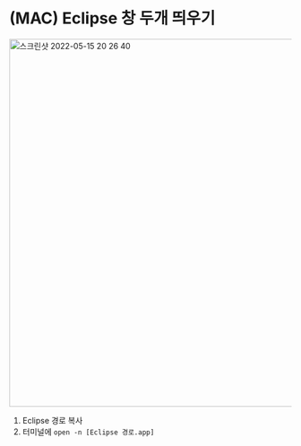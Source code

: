 # (MAC) Eclipse 창 두개 띄우기
<img width="657" alt="스크린샷 2022-05-15 20 26 40" src="https://user-images.githubusercontent.com/88151484/168470393-377d43fe-ac36-43da-8bde-a5294de57da7.png">
<br>

1. Eclipse 경로 복사
2. 터미널에 ```open -n [Eclipse 경로.app]```
